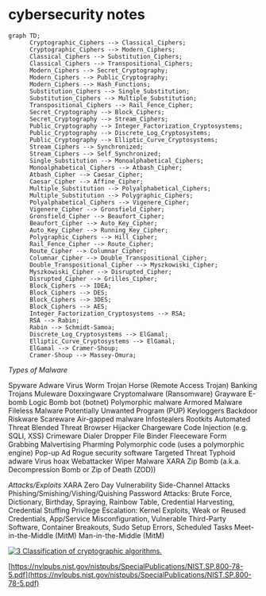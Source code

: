 # cybersecurity notes

```mermaid
graph TD;
      Cryptographic_Ciphers --> Classical_Ciphers;
      Cryptographic_Ciphers --> Modern_Ciphers;
      Classical_Ciphers --> Substitution_Ciphers;
      Classical_Ciphers --> Transpositional_Ciphers;
      Modern_Ciphers --> Secret_Cryptography;
      Modern_Ciphers --> Public_Cryptography;
      Modern_Ciphers --> Hash_Functions;
      Substitution_Ciphers --> Single_Substitution;
      Substitution_Ciphers --> Multiple_Substitution;
      Transpositional_Ciphers --> Rail_Fence_Cipher;
      Secret_Cryptography --> Block_Ciphers;
      Secret_Cryptography --> Stream_Ciphers;
      Public_Cryptography --> Integer_Factorization_Cryptosystems;
      Public_Cryptography --> Discrete_Log_Cryptosystems;
      Public_Cryptography --> Elliptic_Curve_Cryptosystems;
      Stream_Ciphers --> Synchronized;
      Stream_Ciphers --> Self_Synchronized;
      Single_Substitution --> Monoalphabetical_Ciphers;
      Monoalphabetical_Ciphers --> Atbash_Cipher;
      Atbash_Cipher --> Caesar_Cipher;
      Caesar_Cipher --> Affine_Cipher;
      Multiple_Substitution --> Polyalphabetical_Ciphers;
      Multiple_Substitution --> Polygraphic_Ciphers;
      Polyalphabetical_Ciphers --> Vigenere_Cipher;
      Vigenere_Cipher --> Gronsfield_Cipher;
      Gronsfield_Cipher --> Beaufort_Cipher;
      Beaufort_Cipher --> Auto_Key_Cipher;
      Auto_Key_Cipher --> Running_Key_Cipher;
      Polygraphic_Ciphers --> Hill_Cipher;
      Rail_Fence_Cipher --> Route_Cipher;
      Route_Cipher --> Columnar_Cipher;
      Columnar_Cipher --> Double_Transpositional_Cipher;
      Double_Transpositional_Cipher --> Myszkowiski_Cipher;
      Myszkowiski_Cipher --> Disrupted_Cipher;
      Disrupted_Cipher --> Grilles_Cipher;
      Block_Ciphers --> IDEA;
      Block_Ciphers --> DES;
      Block_Ciphers --> 3DES;
      Block_Ciphers --> AES;
      Integer_Factorization_Cryptosystems --> RSA;
      RSA --> Rabin;
      Rabin --> Schmidt-Samoa;
      Discrete_Log_Cryptosystems --> ElGamal;
      Elliptic_Curve_Cryptosystems --> ElGamal;
      ElGamal --> Cramer-Shoup;
      Cramer-Shoup --> Massey-Omura;
```

*Types of Malware*

Spyware
Adware
Virus
Worm
Trojan Horse (Remote Access Trojan)
Banking Trojans
Muleware
Doxxingware
Cryptomalware (Ransomware)
Grayware
E-bomb
Logic Bomb
bot (botnet)
Polymorphic malware
Armored Malware
Fileless Malware
Potentially Unwanted Program (PUP)
Keyloggers
Backdoor
Riskware
Scareware
Air-gapped malware
Infostealers
Rootkits
Automated Threat
Blended Threat
Browser Hijacker
Chargeware
Code Injection (e.g. SQLI, XSS)
Crimeware
Dialer
Dropper
File Binder
Fleeceware
Form Grabbing
Malvertising
Pharming
Polymorphic code (uses a polymorphic engine)
Pop-up Ad
Rogue security software
Targeted Threat
Typhoid adware
Virus hoax
Webattacker
Wiper Malware
XARA
Zip Bomb (a.k.a. Decompression Bomb or Zip of Death (ZOD))

*Attacks/Exploits*
XARA
Zero Day Vulnerability
Side-Channel Attacks
Phishing/Smishing/Vishing/Quishing
Password Attacks: Brute Force, Dictionary, Birthday, Spraying, Rainbow Table, Credential Harvesting, Credential Stuffing
Privilege Escalation: Kernel Exploits, Weak or Reused Credentials, App/Service Misconfiguration, Vulnerable Third-Party Software, Container Breakouts, Sudo Setup Errors, Scheduled Tasks
Meet-in-the-Middle (MitM)
Man-in-the-Middle (MitM)

<a href="https://www.researchgate.net/figure/Classification-of-cryptographic-algorithms_fig4_330440535"><img src="https://www.researchgate.net/profile/Ki-Hyun-Jung/publication/330440535/figure/fig4/AS:715946696122370@1547706402764/Classification-of-cryptographic-algorithms.ppm" alt="3 Classification of cryptographic algorithms."/></a>

[https://nvlpubs.nist.gov/nistpubs/SpecialPublications/NIST.SP.800-78-5.pdf](https://nvlpubs.nist.gov/nistpubs/SpecialPublications/NIST.SP.800-78-5.pdf)

